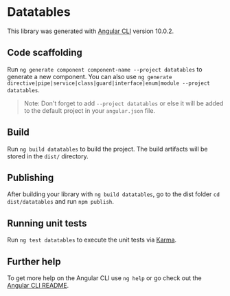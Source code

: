 # Datatables

This library was generated with [Angular CLI](https://github.com/angular/angular-cli) version 10.0.2.

## Code scaffolding

Run `ng generate component component-name --project datatables` to generate a new component. You can also use `ng generate directive|pipe|service|class|guard|interface|enum|module --project datatables`.
> Note: Don't forget to add `--project datatables` or else it will be added to the default project in your `angular.json` file. 

## Build

Run `ng build datatables` to build the project. The build artifacts will be stored in the `dist/` directory.

## Publishing

After building your library with `ng build datatables`, go to the dist folder `cd dist/datatables` and run `npm publish`.

## Running unit tests

Run `ng test datatables` to execute the unit tests via [Karma](https://karma-runner.github.io).

## Further help

To get more help on the Angular CLI use `ng help` or go check out the [Angular CLI README](https://github.com/angular/angular-cli/blob/master/README.md).
